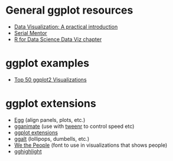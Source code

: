 # General ggplot resources

* [Data Visualization: A practical introduction](http://vissoc.co/)
* [Serial Mentor](http://serialmentor.com/dataviz/)
* [R for Data Science Data Viz chapter](http://r4ds.had.co.nz/data-visualisation.html)

# ggplot examples

*   [Top 50 ggplot2 Visualizations](http://r-statistics.co/Top50-Ggplot2-Visualizations-MasterList-R-Code.html)

# ggplot extensions

*   [Egg](https://cran.rstudio.com/web/packages/egg/) (align panels, plots, etc.)
*   [gganimate](https://github.com/dgrtwo/gganimate) (use with [tweenr](https://github.com/thomasp85/tweenr) to control speed etc)
*   [ggplot extensions](http://www.ggplot2-exts.org/gallery/)
*   [ggalt](https://github.com/hrbrmstr/ggalt) (lollipops, dumbells, etc.)
*   [We the People](https://github.com/propublica/weepeople) (font to use in visualizations that shows people)
*   [gghighlight](https://github.com/yutannihilation/gghighlight)
